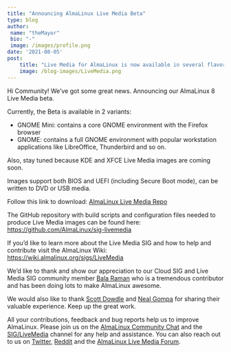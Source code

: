 ```yaml
---
title: "Announcing AlmaLinux Live Media Beta"
type: blog
author: 
 name: "theMayor"
 bio: "-"
 image: /images/profile.png
date: '2021-08-05'
post:
    title: "Live Media for AlmaLinux is now available in several flavors."
    image: /blog-images/LiveMedia.png
---
```



Hi Community! We’ve got some great news. Announcing our AlmaLinux 8 Live Media beta.

Currently, the Beta is available in 2 variants:

- GNOME Mini: contains a core GNOME environment with the Firefox browser
- GNOME: contains a full GNOME environment with popular workstation applications like LibreOffice, Thunderbird and so on.

Also, stay tuned because KDE and XFCE Live Media images are coming soon.

Images support both BIOS and UEFI (including Secure Boot mode), can be written to DVD or USB media.

Follow this link to download: [AlmaLinux Live Media Repo](https://repo.almalinux.org/almalinux/8/live/x86_64/)

The GitHub repository with build scripts and configuration files needed to produce Live Media images can be found here: https://github.com/AlmaLinux/sig-livemedia

If you’d like to learn more about the Live Media SIG and how to help and contribute visit the AlmaLinux Wiki: https://wiki.almalinux.org/sigs/LiveMedia

We’d like to thank and show our appreciation to our Cloud SIG and Live Media SIG community member [Bala Raman](https://github.com/srbala) who is a tremendous contributor and has been doing lots to make AlmaLinux awesome.

We would also like to thank [Scott Dowdle](https://fedoraproject.org/wiki/User:Dowdle) and [Neal Gompa](https://github.com/Conan-Kudo) for sharing their valuable experience. Keep up the great work.

All your contributions, feedback and bug reports help us to improve AlmaLinux. Please join us on the [AlmaLinux Community Chat](https://chat.almalinux.org/) and the [SIG/LiveMedia](https://chat.almalinux.org/almalinux/channels/siglivemedia) channel for any help and assistance. You can also reach out to us on [Twitter](https://twitter.com/almalinux), [Reddit](https://reddit.com/r/AlmaLinux) and the [AlmaLinux Live Media Forum](https://almalinux.discourse.group/c/sigs/live-media/26).
